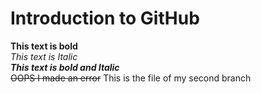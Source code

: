 # Introduction to GitHub
**This text is bold**\
*This text is Italic*\
***This text is bold and Italic***\
~~OOPS I made an error~~
This is the file of my second branch

